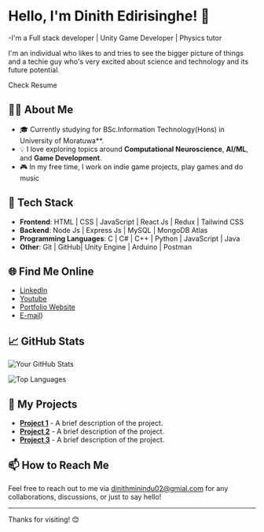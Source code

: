 # Hello, I'm Dinith Edirisinghe! 👋
 -I'm a Full stack developer | Unity Game Developer | Physics tutor

I'm an individual who likes to and tries to see the bigger picture of things and a techie guy who's very excited about science and technology and its future potential.

Check Resume


## 👨‍💻 About Me
- 🎓 Currently studying for BSc.Information Technology(Hons) in University of Moratuwa**.
- 💡 I love exploring topics around **Computational Neuroscience**, **AI/ML**, and **Game Development**.
- 🎮 In my free time, I work on indie game projects, play games and do music

## 🔧 Tech Stack

- **Frontend**:  HTML | CSS | JavaScript | React Js | Redux | Tailwind CSS 
- **Backend**: Node Js | Express Js | MySQL | MongoDB Atlas
- **Programming Languages**: C | C# | C++ | Python | JavaScript | Java 
- **Other**: Git | GitHub| Unity Engine | Arduino | Postman

## 🌐 Find Me Online

- [LinkedIn]([https://www.linkedin.com/in/your-link](https://www.linkedin.com/in/dinith-edirisinghe-103619282/))
- [Youtube]([https://twitter.com/your-handle](https://www.youtube.com/@dinithminindu6314))
- [Portfolio Website]([https://yourwebsite.com](https://dinith.netlify.app/))
- [E-mail]([dinithminindu02@gmail.com))

## 📈 GitHub Stats

![Your GitHub Stats](https://github-readme-stats.vercel.app/api?username=your-username&show_icons=true&theme=radical)

![Top Languages](https://github-readme-stats.vercel.app/api/top-langs/?username=your-username&layout=compact&theme=radical)

## 🚀 My Projects

- **[Project 1](https://github.com/your-username/project1)** - A brief description of the project.
- **[Project 2](https://github.com/your-username/project2)** - A brief description of the project.
- **[Project 3](https://github.com/your-username/project3)** - A brief description of the project.

## 📫 How to Reach Me

Feel free to reach out to me via [dinithminindu02@gmial.com](mailto:dinithminindu02@gmial.com) for any collaborations, discussions, or just to say hello!

---

Thanks for visiting! 😊
